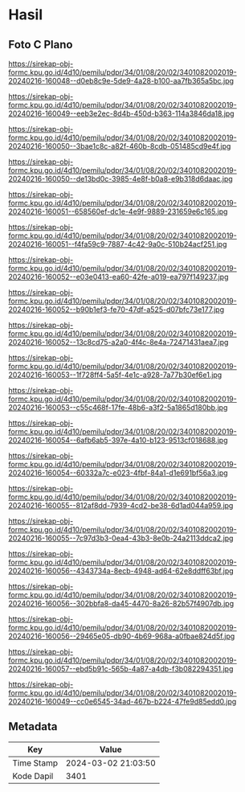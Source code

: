 # Hasil

## Foto C Plano

https://sirekap-obj-formc.kpu.go.id/4d10/pemilu/pdpr/34/01/08/20/02/3401082002019-20240216-160048--d0eb8c9e-5de9-4a28-b100-aa7fb365a5bc.jpg

https://sirekap-obj-formc.kpu.go.id/4d10/pemilu/pdpr/34/01/08/20/02/3401082002019-20240216-160049--eeb3e2ec-8d4b-450d-b363-114a3846da18.jpg

https://sirekap-obj-formc.kpu.go.id/4d10/pemilu/pdpr/34/01/08/20/02/3401082002019-20240216-160050--3bae1c8c-a82f-460b-8cdb-051485cd9e4f.jpg

https://sirekap-obj-formc.kpu.go.id/4d10/pemilu/pdpr/34/01/08/20/02/3401082002019-20240216-160050--de13bd0c-3985-4e8f-b0a8-e9b318d6daac.jpg

https://sirekap-obj-formc.kpu.go.id/4d10/pemilu/pdpr/34/01/08/20/02/3401082002019-20240216-160051--658560ef-dc1e-4e9f-9889-231659e6c165.jpg

https://sirekap-obj-formc.kpu.go.id/4d10/pemilu/pdpr/34/01/08/20/02/3401082002019-20240216-160051--f4fa59c9-7887-4c42-9a0c-510b24acf251.jpg

https://sirekap-obj-formc.kpu.go.id/4d10/pemilu/pdpr/34/01/08/20/02/3401082002019-20240216-160052--e03e0413-ea60-42fe-a019-ea797f149237.jpg

https://sirekap-obj-formc.kpu.go.id/4d10/pemilu/pdpr/34/01/08/20/02/3401082002019-20240216-160052--b90b1ef3-fe70-47df-a525-d07bfc73e177.jpg

https://sirekap-obj-formc.kpu.go.id/4d10/pemilu/pdpr/34/01/08/20/02/3401082002019-20240216-160052--13c8cd75-a2a0-4f4c-8e4a-72471431aea7.jpg

https://sirekap-obj-formc.kpu.go.id/4d10/pemilu/pdpr/34/01/08/20/02/3401082002019-20240216-160053--1f728ff4-5a5f-4e1c-a928-7a77b30ef6e1.jpg

https://sirekap-obj-formc.kpu.go.id/4d10/pemilu/pdpr/34/01/08/20/02/3401082002019-20240216-160053--c55c468f-17fe-48b6-a3f2-5a1865d180bb.jpg

https://sirekap-obj-formc.kpu.go.id/4d10/pemilu/pdpr/34/01/08/20/02/3401082002019-20240216-160054--6afb6ab5-397e-4a10-b123-9513cf018688.jpg

https://sirekap-obj-formc.kpu.go.id/4d10/pemilu/pdpr/34/01/08/20/02/3401082002019-20240216-160054--60332a7c-e023-4fbf-84a1-d1e691bf56a3.jpg

https://sirekap-obj-formc.kpu.go.id/4d10/pemilu/pdpr/34/01/08/20/02/3401082002019-20240216-160055--812af8dd-7939-4cd2-be38-6d1ad044a959.jpg

https://sirekap-obj-formc.kpu.go.id/4d10/pemilu/pdpr/34/01/08/20/02/3401082002019-20240216-160055--7c97d3b3-0ea4-43b3-8e0b-24a2113ddca2.jpg

https://sirekap-obj-formc.kpu.go.id/4d10/pemilu/pdpr/34/01/08/20/02/3401082002019-20240216-160056--4343734a-8ecb-4948-ad64-62e8ddff63bf.jpg

https://sirekap-obj-formc.kpu.go.id/4d10/pemilu/pdpr/34/01/08/20/02/3401082002019-20240216-160056--302bbfa8-da45-4470-8a26-82b57f4907db.jpg

https://sirekap-obj-formc.kpu.go.id/4d10/pemilu/pdpr/34/01/08/20/02/3401082002019-20240216-160056--29465e05-db90-4b69-968a-a0fbae824d5f.jpg

https://sirekap-obj-formc.kpu.go.id/4d10/pemilu/pdpr/34/01/08/20/02/3401082002019-20240216-160057--ebd5b91c-565b-4a87-a4db-f3b082294351.jpg

https://sirekap-obj-formc.kpu.go.id/4d10/pemilu/pdpr/34/01/08/20/02/3401082002019-20240216-160049--cc0e6545-34ad-467b-b224-47fe9d85edd0.jpg


## Metadata

| Key        | Value               |
| ---------- | ------------------- |
| Time Stamp | 2024-03-02 21:03:50 |
| Kode Dapil | 3401                |



